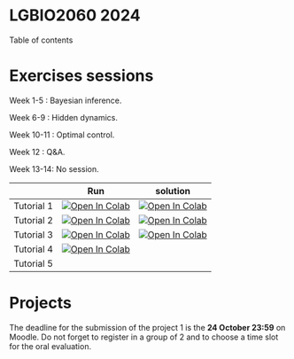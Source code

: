 # LGBIO2060 2024
 
Table of contents

# Exercises sessions

Week 1-5 : Bayesian inference. 

Week 6-9 : Hidden dynamics.

Week 10-11 : Optimal control.

Week 12 : Q&A.

Week 13-14: No session.

|   | Run | solution | 
| - | --- | -------- | 
| Tutorial 1 | [![Open In Colab](https://colab.research.google.com/assets/colab-badge.svg)](https://colab.research.google.com/github/svandergoote/LGBIO2060-2022/blob/main/LGBIO2060_TP1.ipynb) | [![Open In Colab](https://colab.research.google.com/assets/colab-badge.svg)](https://colab.research.google.com/github/svandergoote/LGBIO2060-2022/blob/main/LGBIO2060_TP1_sol.ipynb) |
| Tutorial 2 | [![Open In Colab](https://colab.research.google.com/assets/colab-badge.svg)](https://colab.research.google.com/github/svandergoote/LGBIO2060-2022/blob/main/LGBIO2060_TP2.ipynb)| [![Open In Colab](https://colab.research.google.com/assets/colab-badge.svg)](https://colab.research.google.com/github/svandergoote/LGBIO2060-2022/blob/main/LGBIO2060_TP2_sol.ipynb) |
| Tutorial 3 |  [![Open In Colab](https://colab.research.google.com/assets/colab-badge.svg)](https://colab.research.google.com/github/svandergoote/LGBIO2060-2022/blob/main/LGBIO2060_TP3.ipynb)| [![Open In Colab](https://colab.research.google.com/assets/colab-badge.svg)](https://colab.research.google.com/github/svandergoote/LGBIO2060-2022/blob/main/LGBIO2060_TP3_sol.ipynb) |
| Tutorial 4 | [![Open In Colab](https://colab.research.google.com/assets/colab-badge.svg)](https://colab.research.google.com/github/svandergoote/LGBIO2060-2022/blob/main/LGBIO2060_TP4.ipynb)| |
| Tutorial 5 |   |    |

# Projects 
The deadline for the submission of the project 1 is the **24 October 23:59** on Moodle. Do not forget to register in a group of 2 and to choose a time slot for the oral evaluation.

